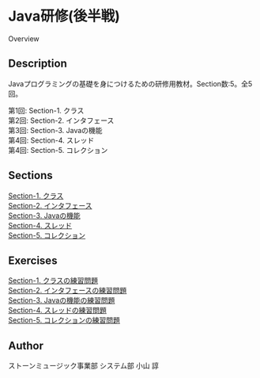 Java研修(後半戦)
====

Overview

## Description

Javaプログラミングの基礎を身につけるための研修用教材。Section数:5。全5回。  

第1回: Section-1. クラス  
第2回: Section-2. インタフェース  
第3回: Section-3. Javaの機能  
第4回: Section-4. スレッド  
第4回: Section-5. コレクション  

## Sections

[Section-1. クラス](./section-1.md)  
[Section-2. インタフェース](./section-2.md)  
[Section-3. Javaの機能](./section-3.md)  
[Section-4. スレッド](./section-4.md)  
[Section-5. コレクション](./section-5.md)  

## Exercises

[Section-1. クラスの練習問題](./section-1-exercise.md)  
[Section-2. インタフェースの練習問題](./section-2-exercise.md)  
[Section-3. Javaの機能の練習問題](./section-3-exercise.md)  
[Section-4. スレッドの練習問題](./section-4-exercise.md)  
[Section-5. コレクションの練習問題](./section-5-exercise.md)  

## Author

ストーンミュージック事業部 システム部 小山 諄  